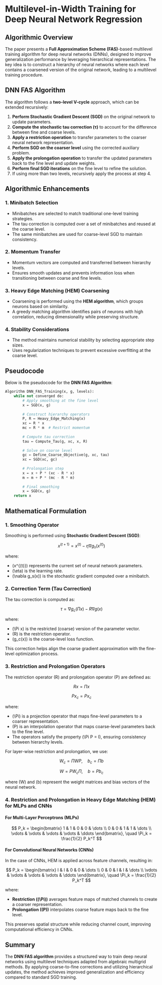 # Multilevel-in-Width Training for Deep Neural Network Regression

## Algorithmic Overview

The paper presents a **Full Approximation Scheme (FAS)**-based multilevel training algorithm for deep neural networks (DNNs), designed to improve generalization performance by leveraging hierarchical representations. The key idea is to construct a hierarchy of neural networks where each level contains a coarsened version of the original network, leading to a multilevel training procedure.

## DNN FAS Algorithm

The algorithm follows a **two-level V-cycle** approach, which can be extended recursively:

1. **Perform Stochastic Gradient Descent (SGD)** on the original network to update parameters.
2. **Compute the stochastic tau correction (τ)** to account for the difference between fine and coarse levels.
3. **Apply a restriction operation** to transfer parameters to the coarser neural network representation.
4. **Perform SGD on the coarser level** using the corrected auxiliary problem.
5. **Apply the prolongation operation** to transfer the updated parameters back to the fine level and update weights.
6. **Perform final SGD iterations** on the fine level to refine the solution.
7. If using more than two levels, recursively apply the process at step 4.

## Algorithmic Enhancements

### 1. **Minibatch Selection**

- Minibatches are selected to match traditional one-level training strategies.
- The tau correction is computed over a set of minibatches and reused at the coarse level.
- The same minibatches are used for coarse-level SGD to maintain consistency.

### 2. **Momentum Transfer**

- Momentum vectors are computed and transferred between hierarchy levels.
- Ensures smooth updates and prevents information loss when transitioning between coarse and fine levels.

### 3. **Heavy Edge Matching (HEM) Coarsening**

- Coarsening is performed using the **HEM algorithm**, which groups neurons based on similarity.
- A greedy matching algorithm identifies pairs of neurons with high correlation, reducing dimensionality while preserving structure.

### 4. **Stability Considerations**

- The method maintains numerical stability by selecting appropriate step sizes.
- Uses regularization techniques to prevent excessive overfitting at the coarse level.

## Pseudocode

Below is the pseudocode for the **DNN FAS Algorithm**:

```python
Algorithm DNN_FAS_Training(x, g, levels):
    while not converged do:
        # Apply smoothing at the fine level
        x ← SGD(x, g)
        
        # Construct hierarchy operators
        P, R ← Heavy_Edge_Matching(x)
        xc ← R * x
        mc ← R * m  # Restrict momentum
        
        # Compute tau correction
        tau ← Compute_Tau(g, xc, x, R)
        
        # Solve on coarse level
        gc ← Define_Coarse_Objective(g, xc, tau)
        xc ← SGD(xc, gc)
        
        # Prolongation step
        x ← x + P * (xc - R * x)
        m ← m + P * (mc - R * m)
        
        # Final smoothing
        x ← SGD(x, g)
    return x
```

## Mathematical Formulation

### 1. **Smoothing Operator**

Smoothing is performed using **Stochastic Gradient Descent (SGD)**:

$$
x^{(t+1)} = x^{(t)} - \eta \nabla g_s(x^{(t)})
$$

where:

- \(x^{(t)}\) represents the current set of neural network parameters.
- \(\eta\) is the learning rate.
- \(\nabla g_s(x)\) is the stochastic gradient computed over a minibatch.

### 2. **Correction Term (Tau Correction)**

The tau correction is computed as:

$$
\tau = \nabla g_c(\Pi x) - R \nabla g(x)
$$

where:

- \(\Pi x\) is the restricted (coarse) version of the parameter vector.
- \(R\) is the restriction operator.
- \(g_c(x)\) is the coarse-level loss function.

This correction helps align the coarse gradient approximation with the fine-level optimization process.

### 3. **Restriction and Prolongation Operators**

The restriction operator \(R\) and prolongation operator \(P\) are defined as:

$$
R x = \Pi x
$$

$$
P x_c = P x_c
$$

where:

- \(\Pi\) is a projection operator that maps fine-level parameters to a coarser representation.
- \(P\) is an interpolation operator that maps coarse-level parameters back to the fine level.
- The operators satisfy the property \(\Pi P = I\), ensuring consistency between hierarchy levels.

For layer-wise restriction and prolongation, we use:

$$
W_c = \Pi W P, \quad b_c = \Pi b
$$

$$
W = P W_c \Pi, \quad b = P b_c
$$

where \(W\) and \(b\) represent the weight matrices and bias vectors of the neural network.

### 4. **Restriction and Prolongation in Heavy Edge Matching (HEM) for MLPs and CNNs**

#### **For Multi-Layer Perceptrons (MLPs)**

$$
P_k = \begin{bmatrix}
1 & 1 & 0 & 0 & \dots \\
0 & 0 & 1 & 1 & \dots \\
\vdots & \vdots & \vdots & \vdots & \ddots
\end{bmatrix},
\quad \Pi_k = \frac{1}{2} P_k^T
$$

#### **For Convolutional Neural Networks (CNNs)**

In the case of CNNs, HEM is applied across feature channels, resulting in:

$$
P_k = \begin{bmatrix}
I & I & 0 & 0 & \dots \\
0 & 0 & I & I & \dots \\
\vdots & \vdots & \vdots & \vdots & \ddots
\end{bmatrix},
\quad \Pi_k = \frac{1}{2} P_k^T
$$

where:
- **Restriction (\(\Pi\))** averages feature maps of matched channels to create a coarser representation.
- **Prolongation (\(P\))** interpolates coarse feature maps back to the fine level.

This preserves spatial structure while reducing channel count, improving computational efficiency in CNNs.

## Summary

The **DNN FAS algorithm** provides a structured way to train deep neural networks using multilevel techniques adapted from algebraic multigrid methods. By applying coarse-to-fine corrections and utilizing hierarchical updates, the method achieves improved generalization and efficiency compared to standard SGD training.
